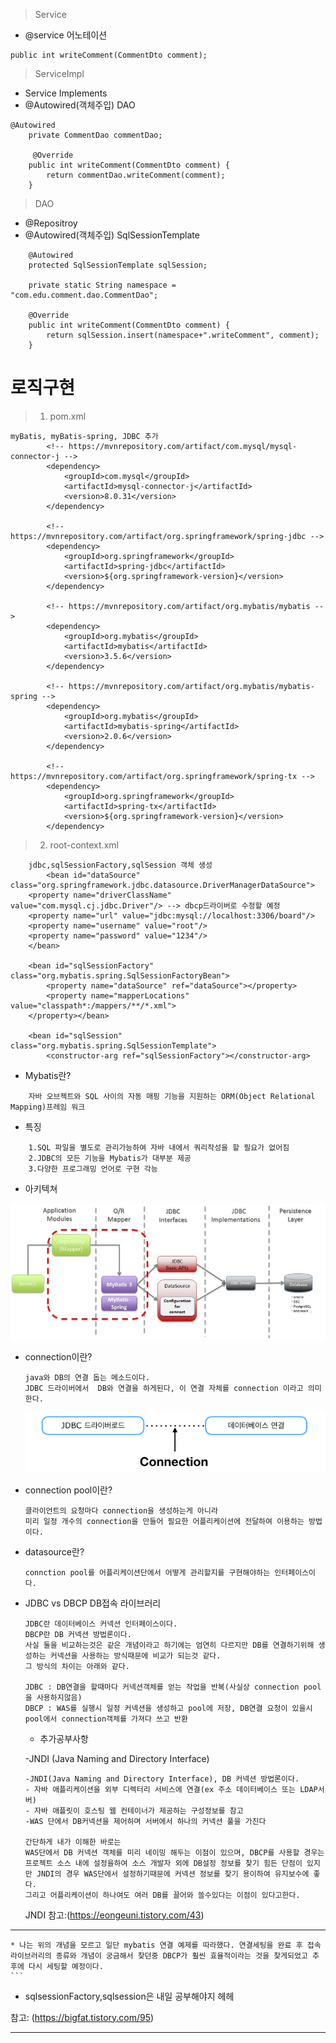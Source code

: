 > Service
- @service 어노테이션
```
public int writeComment(CommentDto comment);
```

> ServiceImpl
- Service Implements 
- @Autowired(객체주입) DAO
```
@Autowired
    private CommentDao commentDao;

     @Override
    public int writeComment(CommentDto comment) {
        return commentDao.writeComment(comment);
    }
```

> DAO
- @Repositroy
- @Autowired(객체주입) SqlSessionTemplate 
```
    @Autowired
    protected SqlSessionTemplate sqlSession;
    
    private static String namespace = "com.edu.comment.dao.CommentDao";
    
    @Override
    public int writeComment(CommentDto comment) {
        return sqlSession.insert(namespace+".writeComment", comment);
    }
```

# 로직구현 

> 1. pom.xml
```
myBatis, myBatis-spring, JDBC 추가
		<!-- https://mvnrepository.com/artifact/com.mysql/mysql-connector-j -->
		<dependency>
		    <groupId>com.mysql</groupId>
		    <artifactId>mysql-connector-j</artifactId>
		    <version>8.0.31</version>
		</dependency>
		
		<!-- https://mvnrepository.com/artifact/org.springframework/spring-jdbc -->
		<dependency>
		    <groupId>org.springframework</groupId>
		    <artifactId>spring-jdbc</artifactId>
		    <version>${org.springframework-version}</version>
		</dependency>
		
		<!-- https://mvnrepository.com/artifact/org.mybatis/mybatis -->
		<dependency>
		    <groupId>org.mybatis</groupId>
		    <artifactId>mybatis</artifactId>
		    <version>3.5.6</version>
		</dependency>
		
		<!-- https://mvnrepository.com/artifact/org.mybatis/mybatis-spring -->
		<dependency>
		    <groupId>org.mybatis</groupId>
		    <artifactId>mybatis-spring</artifactId>
		    <version>2.0.6</version>
		</dependency>
		
		<!-- https://mvnrepository.com/artifact/org.springframework/spring-tx -->
		<dependency>
		    <groupId>org.springframework</groupId>
		    <artifactId>spring-tx</artifactId>
		    <version>${org.springframework-version}</version>
		</dependency> 
```


> 2. root-context.xml

```
    jdbc,sqlSessionFactory,sqlSession 객체 생성
        <bean id="dataSource" class="org.springframework.jdbc.datasource.DriverManagerDataSource">
	<property name="driverClassName" value="com.mysql.cj.jdbc.Driver"/> --> dbcp드라이버로 수정할 예정
	<property name="url" value="jdbc:mysql://localhost:3306/board"/>
	<property name="username" value="root"/>
	<property name="password" value="1234"/>
	</bean>
	
	<bean id="sqlSessionFactory" class="org.mybatis.spring.SqlSessionFactoryBean">
		<property name="dataSource" ref="dataSource"></property>
		<property name="mapperLocations" value="classpath*:/mappers/**/*.xml">   
	</property></bean>
		
	<bean id="sqlSession" class="org.mybatis.spring.SqlSessionTemplate">
		<constructor-arg ref="sqlSessionFactory"></constructor-arg>	  
```

- Mybatis란?
```
	자바 오브젝트와 SQL 사이의 자동 매핑 기능을 지원하는 ORM(Object Relational Mapping)프레임 워크
```
- 특징
```
	1.SQL 파일을 별도로 관리가능하여 자바 내에서 쿼리작성을 할 필요가 없어짐
	2.JDBC의 모든 기능을 Mybatis가 대부분 제공
	3.다양한 프로그래밍 언어로 구현 각능
```
- 아키텍쳐
<img src="https://github.com/gjwoo96/Stu_StepByStep/blob/main/Spring%20Stu/img/mybatis_architecture.png?raw=true"/>


- connection이란?
    ```
    java와 DB의 연결 돕는 메소드이다. 
    JDBC 드라이버에서  DB와 연결을 하게된다, 이 연결 자체를 connection 이라고 의미한다.
    ```
    <img src="https://github.com/gjwoo96/Stu_StepByStep/blob/main/Spring%20Stu/img/connection.png?raw=true"/>
    
- connection pool이란?
    ```
    클라이언트의 요청마다 connection을 생성하는게 아니라
    미리 일정 개수의 connection을 만들어 필요한 어플리케이션에 전달하여 이용하는 방법이다.
    ```

- datasource란?
    ```
    connction pool를 어플리케이션단에서 어떻게 관리할지를 구현해야하는 인터페이스이다.
    ```

- JDBC vs DBCP DB접속 라이브러리
    ```
	JDBC란 데이터베이스 커넥션 인터페이스이다.
	DBCP란 DB 커넥션 방법론이다.
	사실 둘을 비교하는것은 같은 개념이라고 하기에는 엄연히 다르지만 DB를 연결하기위해 생성하는 커넥션을 사용하는 방식때문에 비교가 되는것 같다.
	그 방식의 차이는 아래와 같다.
	
   JDBC : DB연결을 할때마다 커넥션객체를 얻는 작업을 반복(사실상 connection pool을 사용하지않음)
   DBCP : WAS를 실행시 일정 커넥션을 생성하고 pool에 저장, DB연결 요청이 있을시 pool에서 connection객체를 가져다 쓰고 반환
   ``` 

   * 추가공부사항

   -JNDI (Java Naming and Directory Interface)
	
	```
	-JNDI(Java Naming and Directory Interface), DB 커넥션 방법론이다.
	- 자바 애플리케이션을 외부 디렉터리 서비스에 연결(ex 주소 데이터베이스 또는 LDAP서버)
	- 자바 애플릿이 호스팅 웹 컨테이너가 제공하는 구성정보를 참고
	-WAS 단에서 DB커넥션을 제어하며 서버에서 하나의 커넥션 풀을 가진다

	간단하게 내가 이해한 바로는
	WAS단에서 DB 커넥션 객체를 미리 네이밍 해두는 이점이 있으며, DBCP를 사용할 경우는 프로젝트 소스 내에 설정을하여 소스 개발자 외에 DB설정 정보를 찾기 힘든 단점이 있지만 JNDI의 경우 WAS단에서 설정하기때문에 커넥션 정보를 찾기 용이하여 유지보수에 좋다.
	그리고 어플리케이션이 하나여도 여러 DB를 끌어와 쓸수있다는 이점이 있다고한다.
	```
	JNDI 참고:(https://eongeuni.tistory.com/43)  
___	

    * 나는 위의 개념을 모르고 일단 mybatis 연결 예제를 따라했다. 연결세팅을 완료 후 접속 라이브러리의 종류와 개념이 궁금해서 찾던중 DBCP가 훨씬 효율적이라는 것을 찾게되었고 추후에 다시 세팅할 예정이다.
    ```

- sqlsessionFactory,sqlsession은 내일 공부해야지 헤헤


참고: (https://bigfat.tistory.com/95)
____


